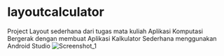 # layoutcalculator
 Project Layout sederhana dari tugas mata kuliah Aplikasi Komputasi Bergerak dengan membuat Aplikasi Kalkulator Sederhana menggunakan Android Studio
![Screenshot_1](https://user-images.githubusercontent.com/45030782/230773291-d5eb9cae-759a-46ef-8641-71000acbe089.png)

